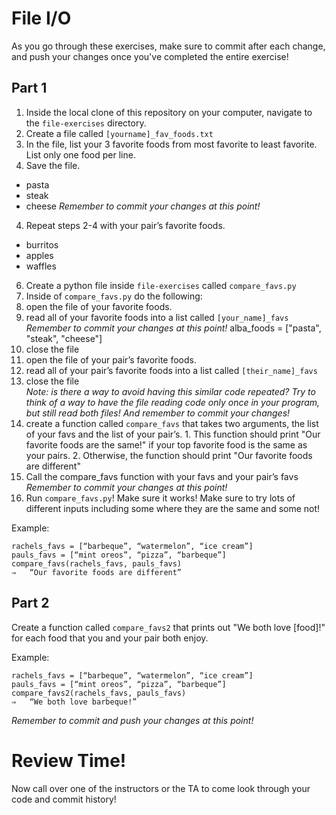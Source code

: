 # File I/O

As you go through these exercises, make sure to commit after each change, and push your changes once you've completed the entire exercise!

## Part 1

1. Inside the local clone of this repository on your computer, navigate to the `file-exercises` directory.
2. Create a file called `[yourname]_fav_foods.txt`
3. In the file, list your 3 favorite foods from most favorite to least favorite. List only one food per line. 
5. Save the file.
- pasta
- steak
- cheese 
*Remember to commit your changes at this point!*
4. Repeat steps 2-4 with your pair’s favorite foods.
- burritos
- apples
- waffles 
6. Create a python file inside `file-exercises` called `compare_favs.py`
7. Inside of `compare_favs.py` do the following:
  1. open the file of your favorite foods.
  2. read all of your favorite foods into a list called `[your_name]_favs` <br>  *Remember to commit your changes at this point!* 
alba_foods = ["pasta", "steak", "cheese"] 
  3. close the file
  4. open the file of your pair’s favorite foods.
  5. read all of your pair’s favorite foods into a list called `[their_name]_favs` 
  6. close the file <br> *Note: is there a way to avoid having this similar code repeated?  Try to think of a way to have the file reading code only once in your program, but still read both files! And remember to commit your changes!*
  7. create a function called `compare_favs` that takes two arguments, the list of your favs and the list of your pair’s. 
    1. This function should print "Our favorite foods are the same!" if your top favorite food is the same as your pairs.
    2. Otherwise, the function should print "Our favorite foods are different"
  8. Call the compare_favs function with your favs and your pair’s favs <br>*Remember to commit your changes at this point!*
9. Run `compare_favs.py`! Make sure it works!  Make sure to try lots of different inputs including some where they are the same and some not!

Example:
```
rachels_favs = [“barbeque”, “watermelon”, “ice cream”]
pauls_favs = [“mint oreos”, “pizza”, “barbeque”]
compare_favs(rachels_favs, pauls_favs)
⇒	“Our favorite foods are different”
```

## Part 2
Create a function called `compare_favs2` that prints out "We both love [food]!" for each food that you and your pair both enjoy.

Example:
```
rachels_favs = [“barbeque”, “watermelon”, “ice cream”]
pauls_favs = [“mint oreos”, “pizza”, “barbeque”]
compare_favs2(rachels_favs, pauls_favs)
⇒	“We both love barbeque!”
```
*Remember to commit and push your changes at this point!*

# Review Time!

Now call over one of the instructors or the TA to come look through your code and commit history! 
